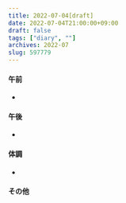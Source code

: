 ```yaml
---
title: 2022-07-04[draft]
date: 2022-07-04T21:00:00+09:00
draft: false
tags: ["diary", ""]
archives: 2022-07
slug: 597779
---
```

#### 午前
- 
#### 午後
- 
#### 体調
- 
#### その他